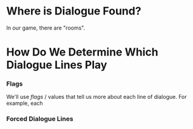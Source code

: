 # Where is Dialogue Found?

In our game, there are "rooms".

# How Do We Determine Which Dialogue Lines Play

### Flags

We'll use *flags* / values that tell us more about each line of dialogue. For example, each

### Forced Dialogue Lines
